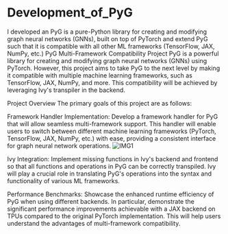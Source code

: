 # Development_of_PyG
I developed an PyG is a pure-Python library for creating and modifying graph neural networks (GNNs), built on top of PyTorch and extend PyG such that it is compatible with all other ML frameworks (TensorFlow, JAX, NumPy, etc.)
PyG Multi-Framework Compatibility Project
PyG is a powerful library for creating and modifying graph neural networks (GNNs) using PyTorch. However, this project aims to take PyG to the next level by making it compatible with multiple machine learning frameworks, such as TensorFlow, JAX, NumPy, and more. This compatibility will be achieved by leveraging Ivy's transpiler in the backend.

Project Overview
The primary goals of this project are as follows:

Framework Handler Implementation: Develop a framework handler for PyG that will allow seamless multi-framework support. This handler will enable users to switch between different machine learning frameworks (PyTorch, TensorFlow, JAX, NumPy, etc.) with ease, providing a consistent interface for graph neural network operations.
![IMG1](https://github.com/0-0Dibakar/Development_of_PyG/assets/106139442/c2ff2381-e916-437d-aeda-5f73b4d34889)


Ivy Integration: Implement missing functions in Ivy's backend and frontend so that all functions and operations in PyG can be correctly transpiled. Ivy will play a crucial role in translating PyG's operations into the syntax and functionality of various ML frameworks.

Performance Benchmarks: Showcase the enhanced runtime efficiency of PyG when using different backends. In particular, demonstrate the significant performance improvements achievable with a JAX backend on TPUs compared to the original PyTorch implementation. This will help users understand the advantages of multi-framework compatibility.


